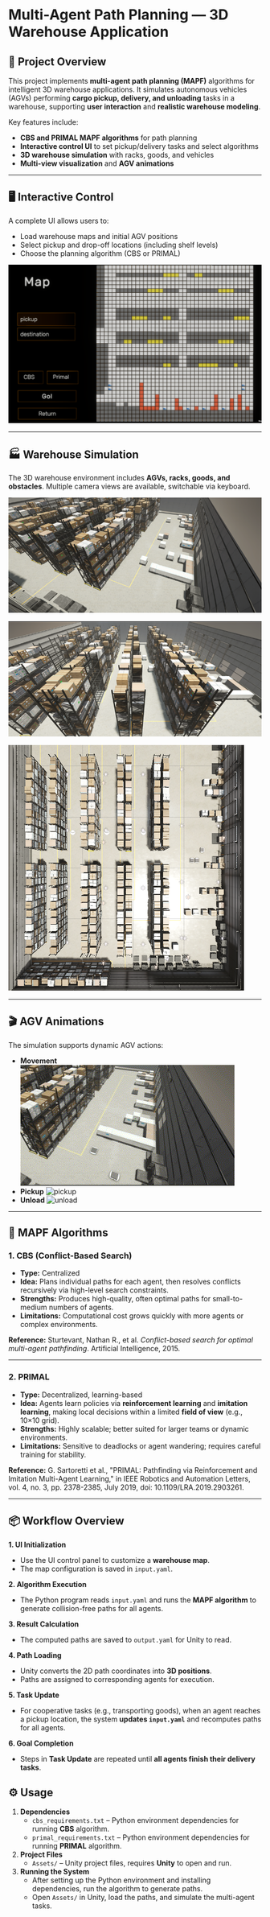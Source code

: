 # Multi-Agent Path Planning — 3D Warehouse Application

## 🚀 Project Overview

This project implements **multi-agent path planning (MAPF)** algorithms for intelligent 3D warehouse applications. It simulates autonomous vehicles (AGVs) performing **cargo pickup, delivery, and unloading** tasks in a warehouse, supporting **user interaction** and **realistic warehouse modeling**.

Key features include:

- **CBS and PRIMAL MAPF algorithms** for path planning
- **Interactive control UI** to set pickup/delivery tasks and select algorithms
- **3D warehouse simulation** with racks, goods, and vehicles
- **Multi-view visualization** and **AGV animations**

------

## 🖥️ Interactive Control

A complete UI allows users to:

- Load warehouse maps and initial AGV positions
- Select pickup and drop-off locations (including shelf levels)
- Choose the planning algorithm (CBS or PRIMAL)

![ui](./result/pic/ui.png)

------

## 🏭 Warehouse Simulation

The 3D warehouse environment includes **AGVs, racks, goods, and obstacles**. Multiple camera views are available, switchable via keyboard.

![ui](./result/pic/warehouse_view1.png)

![ui](./result/pic/warehouse_view2.png)

![ui](./result/pic/warehouse_view3.png)

------

## 🎬 AGV Animations

The simulation supports dynamic AGV actions:

- **Movement**
   ![move](./result/animation/move.gif)
- **Pickup**
   ![pickup](./result/animation/pickup.gif)
- **Unload**
   ![unload](./result/animation/unload.gif)

------

## 🧩 MAPF Algorithms

### 1. CBS (Conflict-Based Search)

- **Type:** Centralized
- **Idea:** Plans individual paths for each agent, then resolves conflicts recursively via high-level search constraints.
- **Strengths:** Produces high-quality, often optimal paths for small-to-medium numbers of agents.
- **Limitations:** Computational cost grows quickly with more agents or complex environments.

**Reference:**
 Sturtevant, Nathan R., et al. *Conflict-based search for optimal multi-agent pathfinding*. Artificial Intelligence, 2015.

------

### 2. PRIMAL

- **Type:** Decentralized, learning-based
- **Idea:** Agents learn policies via **reinforcement learning** and **imitation learning**, making local decisions within a limited **field of view** (e.g., 10×10 grid).
- **Strengths:** Highly scalable; better suited for larger teams or dynamic environments.
- **Limitations:** Sensitive to deadlocks or agent wandering; requires careful training for stability.

**Reference:**
 G. Sartoretti et al., "PRIMAL: Pathfinding via Reinforcement and Imitation Multi-Agent Learning," in IEEE Robotics and Automation Letters, vol. 4, no. 3, pp. 2378-2385, July 2019, doi: 10.1109/LRA.2019.2903261.

------

## 📦 Workflow Overview

**1. UI Initialization**

- Use the UI control panel to customize a **warehouse map**.
- The map configuration is saved in `input.yaml`.

**2. Algorithm Execution**

- The Python program reads `input.yaml` and runs the **MAPF algorithm** to generate collision-free paths for all agents.

**3. Result Calculation**

- The computed paths are saved to `output.yaml` for Unity to read.

**4. Path Loading**

- Unity converts the 2D path coordinates into **3D positions**.
- Paths are assigned to corresponding agents for execution.

**5. Task Update**

- For cooperative tasks (e.g., transporting goods), when an agent reaches a pickup location, the system **updates `input.yaml`** and recomputes paths for all agents.

**6. Goal Completion**

- Steps in **Task Update** are repeated until **all agents finish their delivery tasks**.

## ⚙️ Usage

1. **Dependencies**
   - `cbs_requirements.txt` – Python environment dependencies for running **CBS** algorithm.
   - `primal_requirements.txt` – Python environment dependencies for running **PRIMAL** algorithm.
2. **Project Files**
   - `Assets/` – Unity project files, requires **Unity** to open and run.
3. **Running the System**
   - After setting up the Python environment and installing dependencies, run the algorithm to generate paths.
   - Open `Assets/` in Unity, load the paths, and simulate the multi-agent tasks.
